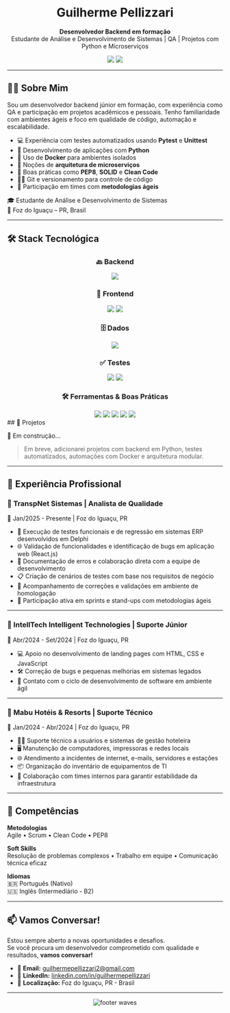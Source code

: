 <h1 align="center">Guilherme Pellizzari</h1>

<p align="center">
  <strong>Desenvolvedor Backend em formação</strong><br>
  Estudante de Análise e Desenvolvimento de Sistemas | QA | Projetos com Python e Microserviços
</p>

<p align="center">
  <a href="https://www.linkedin.com/in/guilhermepellizzari" target="_blank"><img src="https://img.shields.io/badge/LinkedIn-0077B5?style=for-the-badge&logo=linkedin&logoColor=white"/></a>
  <a href="mailto:guilhermepellizzari@gmail.com"><img src="https://img.shields.io/badge/Email-D14836?style=for-the-badge&logo=gmail&logoColor=white"/></a>
</p>

---

## 🧑‍💻 Sobre Mim

Sou um desenvolvedor backend júnior em formação, com experiência como QA e participação em projetos acadêmicos e pessoais. Tenho familiaridade com ambientes ágeis e foco em qualidade de código, automação e escalabilidade.

- 💻 Experiência com testes automatizados usando **Pytest** e **Unittest**
- 🐍 Desenvolvimento de aplicações com **Python**
- 🐳 Uso de **Docker** para ambientes isolados
- 🧱 Noções de **arquitetura de microserviços**
- 📐 Boas práticas como **PEP8**, **SOLID** e **Clean Code**
- 👨‍💻 Git e versionamento para controle de código
- 🔁 Participação em times com **metodologias ágeis**

🎓 Estudante de Análise e Desenvolvimento de Sistemas  
📍 Foz do Iguaçu – PR, Brasil

---

## 🛠️ Stack Tecnológica

<div align="center">

### 🔙 Backend  
<img src="https://img.shields.io/badge/Python-3670A0?style=for-the-badge&logo=python&logoColor=yellow" />

### 🎨 Frontend  
<img src="https://img.shields.io/badge/JavaScript-F7DF1E?style=for-the-badge&logo=javascript&logoColor=black" />
<img src="https://img.shields.io/badge/React-20232A?style=for-the-badge&logo=react&logoColor=61DAFB" />

### 🗄️ Dados  
<img src="https://img.shields.io/badge/MySQL-4479A1?style=for-the-badge&logo=mysql&logoColor=white" />

### ✅ Testes  
<img src="https://img.shields.io/badge/Pytest-0A0A0A?style=for-the-badge&logo=pytest&logoColor=white" />
<img src="https://img.shields.io/badge/Unittest-blue?style=for-the-badge" />

### 🛠️ Ferramentas & Boas Práticas  
<img src="https://img.shields.io/badge/Git-F05032?style=for-the-badge&logo=git&logoColor=white" />
<img src="https://img.shields.io/badge/Docker-2496ED?style=for-the-badge&logo=docker&logoColor=white" />
<img src="https://img.shields.io/badge/Agile-333333?style=for-the-badge&logo=agile&logoColor=white" />
<img src="https://img.shields.io/badge/Clean%20Code-%2300C853?style=for-the-badge" />
<img src="https://img.shields.io/badge/PEP8-FFD43B?style=for-the-badge&logo=python&logoColor=black" />

</div>
## 🚀 Projetos

🔧 Em construção...

> Em breve, adicionarei projetos com backend em Python, testes automatizados, automações com Docker e arquitetura modular.

---
## 💼 Experiência Profissional

### 🏢 TranspNet Sistemas | Analista de Qualidade  
📅 Jan/2025 - Presente | Foz do Iguaçu, PR

- 🧪 Execução de testes funcionais e de regressão em sistemas ERP desenvolvidos em Delphi  
- 🌐 Validação de funcionalidades e identificação de bugs em aplicação web (React.js)  
- 🐞 Documentação de erros e colaboração direta com a equipe de desenvolvimento  
- 📋 Criação de cenários de testes com base nos requisitos de negócio  
- 🔄 Acompanhamento de correções e validações em ambiente de homologação  
- 🧠 Participação ativa em sprints e stand-ups com metodologias ágeis  

---

### 🏢 IntellTech Intelligent Technologies | Suporte Júnior  
📅 Abr/2024 - Set/2024 | Foz do Iguaçu, PR

- 💻 Apoio no desenvolvimento de landing pages com HTML, CSS e JavaScript  
- 🛠️ Correção de bugs e pequenas melhorias em sistemas legados  
- 🚀 Contato com o ciclo de desenvolvimento de software em ambiente ágil  

---

### 🏢 Mabu Hotéis & Resorts | Suporte Técnico  
📅 Jan/2024 - Abr/2024 | Foz do Iguaçu, PR

- 🧑‍💼 Suporte técnico a usuários e sistemas de gestão hoteleira  
- 🖥️ Manutenção de computadores, impressoras e redes locais  
- 🌐 Atendimento a incidentes de internet, e-mails, servidores e estações  
- 📦 Organização do inventário de equipamentos de TI  
- 🤝 Colaboração com times internos para garantir estabilidade da infraestrutura  

---

## 🎯 Competências
**Metodologias**  
Agile • Scrum • Clean Code • PEP8  

**Soft Skills**  
Resolução de problemas complexos • Trabalho em equipe • Comunicação técnica eficaz  

**Idiomas**  
🇧🇷 Português (Nativo)  
🇺🇸 Inglês (Intermediário - B2)  

---

## 📫 Vamos Conversar!

Estou sempre aberto a novas oportunidades e desafios.  
Se você procura um desenvolvedor comprometido com qualidade e resultados, **vamos conversar!**

- 📧 **Email:** guilhermepellizzari2@gmail.com  
- 💼 **LinkedIn:** [linkedin.com/in/guilhermepellizzari](https://www.linkedin.com/in/guilhermepellizzari/)  
- 📍 **Localização:** Foz do Iguaçu, PR - Brasil

---

<p align="center">
  <img src="https://camo.githubusercontent.com/ff1d4eb768b74fa335491dd8a7e87d95017665c1570e5a8828fddfdb728da450/68747470733a2f2f63617073756c652d72656e6465722e76657263656c2e6170702f6170693f747970653d776176696e6726636f6c6f723d6772616469656e74266865696768743d3130302673656374696f6e3d666f6f746572" alt="footer waves" />
</p>

